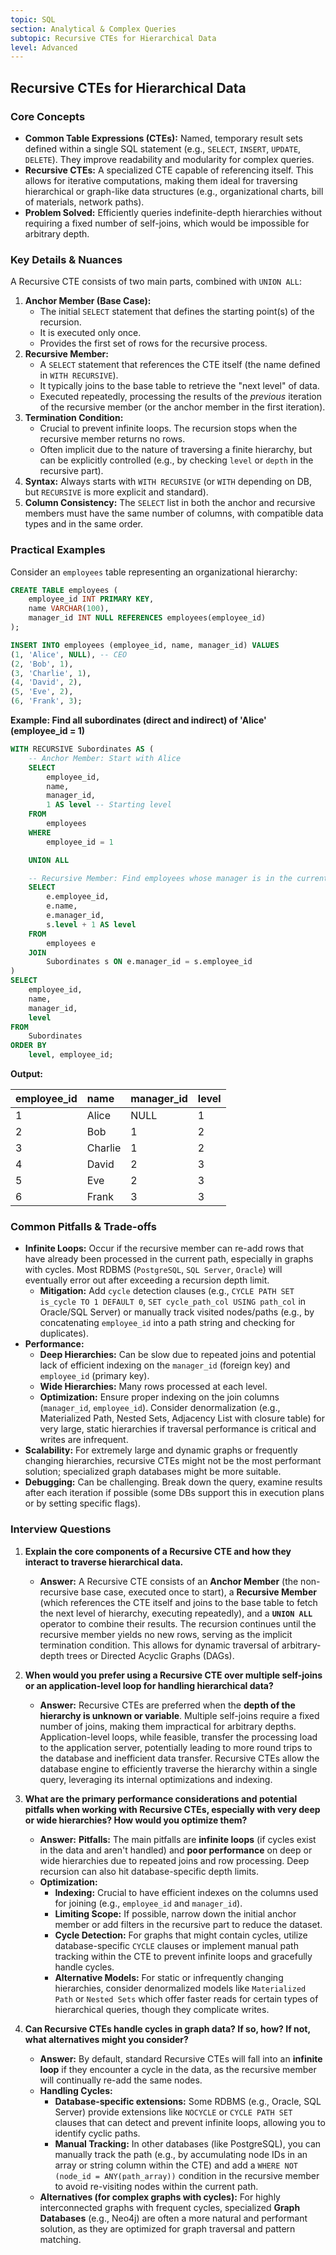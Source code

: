 ```yaml
---
topic: SQL
section: Analytical & Complex Queries
subtopic: Recursive CTEs for Hierarchical Data
level: Advanced
---
```


## Recursive CTEs for Hierarchical Data
### Core Concepts

*   **Common Table Expressions (CTEs):** Named, temporary result sets defined within a single SQL statement (e.g., `SELECT`, `INSERT`, `UPDATE`, `DELETE`). They improve readability and modularity for complex queries.
*   **Recursive CTEs:** A specialized CTE capable of referencing itself. This allows for iterative computations, making them ideal for traversing hierarchical or graph-like data structures (e.g., organizational charts, bill of materials, network paths).
*   **Problem Solved:** Efficiently queries indefinite-depth hierarchies without requiring a fixed number of self-joins, which would be impossible for arbitrary depth.

### Key Details & Nuances

A Recursive CTE consists of two main parts, combined with `UNION ALL`:

1.  **Anchor Member (Base Case):**
    *   The initial `SELECT` statement that defines the starting point(s) of the recursion.
    *   It is executed only once.
    *   Provides the first set of rows for the recursive process.
2.  **Recursive Member:**
    *   A `SELECT` statement that references the CTE itself (the name defined in `WITH RECURSIVE`).
    *   It typically joins to the base table to retrieve the "next level" of data.
    *   Executed repeatedly, processing the results of the *previous* iteration of the recursive member (or the anchor member in the first iteration).
3.  **Termination Condition:**
    *   Crucial to prevent infinite loops. The recursion stops when the recursive member returns no rows.
    *   Often implicit due to the nature of traversing a finite hierarchy, but can be explicitly controlled (e.g., by checking `level` or `depth` in the recursive part).
4.  **Syntax:** Always starts with `WITH RECURSIVE` (or `WITH` depending on DB, but `RECURSIVE` is more explicit and standard).
5.  **Column Consistency:** The `SELECT` list in both the anchor and recursive members must have the same number of columns, with compatible data types and in the same order.

### Practical Examples

Consider an `employees` table representing an organizational hierarchy:

```sql
CREATE TABLE employees (
    employee_id INT PRIMARY KEY,
    name VARCHAR(100),
    manager_id INT NULL REFERENCES employees(employee_id)
);

INSERT INTO employees (employee_id, name, manager_id) VALUES
(1, 'Alice', NULL), -- CEO
(2, 'Bob', 1),
(3, 'Charlie', 1),
(4, 'David', 2),
(5, 'Eve', 2),
(6, 'Frank', 3);
```

**Example: Find all subordinates (direct and indirect) of 'Alice' (employee_id = 1)**

```sql
WITH RECURSIVE Subordinates AS (
    -- Anchor Member: Start with Alice
    SELECT
        employee_id,
        name,
        manager_id,
        1 AS level -- Starting level
    FROM
        employees
    WHERE
        employee_id = 1

    UNION ALL

    -- Recursive Member: Find employees whose manager is in the current result set
    SELECT
        e.employee_id,
        e.name,
        e.manager_id,
        s.level + 1 AS level
    FROM
        employees e
    JOIN
        Subordinates s ON e.manager_id = s.employee_id
)
SELECT
    employee_id,
    name,
    manager_id,
    level
FROM
    Subordinates
ORDER BY
    level, employee_id;
```

**Output:**

| employee_id | name    | manager_id | level |
| :---------- | :------ | :--------- | :---- |
| 1           | Alice   | NULL       | 1     |
| 2           | Bob     | 1          | 2     |
| 3           | Charlie | 1          | 2     |
| 4           | David   | 2          | 3     |
| 5           | Eve     | 2          | 3     |
| 6           | Frank   | 3          | 3     |

### Common Pitfalls & Trade-offs

*   **Infinite Loops:** Occur if the recursive member can re-add rows that have already been processed in the current path, especially in graphs with cycles. Most RDBMS (`PostgreSQL`, `SQL Server`, `Oracle`) will eventually error out after exceeding a recursion depth limit.
    *   **Mitigation:** Add `cycle` detection clauses (e.g., `CYCLE PATH SET is_cycle TO 1 DEFAULT 0`, `SET cycle_path_col USING path_col` in Oracle/SQL Server) or manually track visited nodes/paths (e.g., by concatenating `employee_id` into a path string and checking for duplicates).
*   **Performance:**
    *   **Deep Hierarchies:** Can be slow due to repeated joins and potential lack of efficient indexing on the `manager_id` (foreign key) and `employee_id` (primary key).
    *   **Wide Hierarchies:** Many rows processed at each level.
    *   **Optimization:** Ensure proper indexing on the join columns (`manager_id`, `employee_id`). Consider denormalization (e.g., Materialized Path, Nested Sets, Adjacency List with closure table) for very large, static hierarchies if traversal performance is critical and writes are infrequent.
*   **Scalability:** For extremely large and dynamic graphs or frequently changing hierarchies, recursive CTEs might not be the most performant solution; specialized graph databases might be more suitable.
*   **Debugging:** Can be challenging. Break down the query, examine results after each iteration if possible (some DBs support this in execution plans or by setting specific flags).

### Interview Questions

1.  **Explain the core components of a Recursive CTE and how they interact to traverse hierarchical data.**
    *   **Answer:** A Recursive CTE consists of an **Anchor Member** (the non-recursive base case, executed once to start), a **Recursive Member** (which references the CTE itself and joins to the base table to fetch the next level of hierarchy, executing repeatedly), and a **`UNION ALL`** operator to combine their results. The recursion continues until the recursive member yields no new rows, serving as the implicit termination condition. This allows for dynamic traversal of arbitrary-depth trees or Directed Acyclic Graphs (DAGs).

2.  **When would you prefer using a Recursive CTE over multiple self-joins or an application-level loop for handling hierarchical data?**
    *   **Answer:** Recursive CTEs are preferred when the **depth of the hierarchy is unknown or variable**. Multiple self-joins require a fixed number of joins, making them impractical for arbitrary depths. Application-level loops, while feasible, transfer the processing load to the application server, potentially leading to more round trips to the database and inefficient data transfer. Recursive CTEs allow the database engine to efficiently traverse the hierarchy within a single query, leveraging its internal optimizations and indexing.

3.  **What are the primary performance considerations and potential pitfalls when working with Recursive CTEs, especially with very deep or wide hierarchies? How would you optimize them?**
    *   **Answer:** **Pitfalls:** The main pitfalls are **infinite loops** (if cycles exist in the data and aren't handled) and **poor performance** on deep or wide hierarchies due to repeated joins and row processing. Deep recursion can also hit database-specific depth limits.
    *   **Optimization:**
        *   **Indexing:** Crucial to have efficient indexes on the columns used for joining (e.g., `employee_id` and `manager_id`).
        *   **Limiting Scope:** If possible, narrow down the initial anchor member or add filters in the recursive part to reduce the dataset.
        *   **Cycle Detection:** For graphs that might contain cycles, utilize database-specific `CYCLE` clauses or implement manual path tracking within the CTE to prevent infinite loops and gracefully handle cycles.
        *   **Alternative Models:** For static or infrequently changing hierarchies, consider denormalized models like `Materialized Path` or `Nested Sets` which offer faster reads for certain types of hierarchical queries, though they complicate writes.

4.  **Can Recursive CTEs handle cycles in graph data? If so, how? If not, what alternatives might you consider?**
    *   **Answer:** By default, standard Recursive CTEs will fall into an **infinite loop** if they encounter a cycle in the data, as the recursive member will continually re-add the same nodes.
    *   **Handling Cycles:**
        *   **Database-specific extensions:** Some RDBMS (e.g., Oracle, SQL Server) provide extensions like `NOCYCLE` or `CYCLE PATH SET` clauses that can detect and prevent infinite loops, allowing you to identify cyclic paths.
        *   **Manual Tracking:** In other databases (like PostgreSQL), you can manually track the path (e.g., by accumulating node IDs in an array or string column within the CTE) and add a `WHERE NOT (node_id = ANY(path_array))` condition in the recursive member to avoid re-visiting nodes within the current path.
    *   **Alternatives (for complex graphs with cycles):** For highly interconnected graphs with frequent cycles, specialized **Graph Databases** (e.g., Neo4j) are often a more natural and performant solution, as they are optimized for graph traversal and pattern matching.